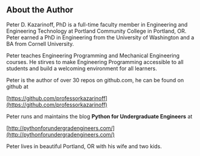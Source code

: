 
## About the Author
Peter D. Kazarinoff, PhD is a full-time faculty member in Engineering and Engineering Technology at Portland Community College in Portland, OR. Peter earned a PhD in Engineering from the University of Washington and a BA from Cornell University.

Peter teaches Engineering Programming and Mechanical Engineering courses. He stirves to make Engineering Programming accessible to all students and build a welcoming environment for all learners.

Peter is the author of over 30 repos on github.com, he can be found on github at 

[https://github.com/professorkazarinoff](https://github.com/professorkazarinoff)

Peter runs and maintains the blog **Python for Undergraduate Engineers** at

[http://pythonforundergradengineers.com/](http://pythonforundergradengineers.com/)

Peter lives in beautiful Portland, OR with his wife and two kids.
 

